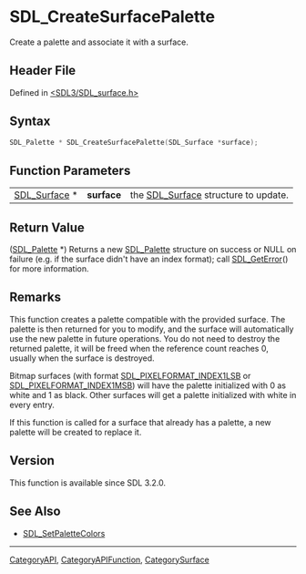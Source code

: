 # SDL_CreateSurfacePalette

Create a palette and associate it with a surface.

## Header File

Defined in [<SDL3/SDL_surface.h>](https://github.com/libsdl-org/SDL/blob/main/include/SDL3/SDL_surface.h)

## Syntax

```c
SDL_Palette * SDL_CreateSurfacePalette(SDL_Surface *surface);
```

## Function Parameters

|                              |             |                                                     |
| ---------------------------- | ----------- | --------------------------------------------------- |
| [SDL_Surface](SDL_Surface) * | **surface** | the [SDL_Surface](SDL_Surface) structure to update. |

## Return Value

([SDL_Palette](SDL_Palette) *) Returns a new [SDL_Palette](SDL_Palette)
structure on success or NULL on failure (e.g. if the surface didn't have an
index format); call [SDL_GetError](SDL_GetError)() for more information.

## Remarks

This function creates a palette compatible with the provided surface. The
palette is then returned for you to modify, and the surface will
automatically use the new palette in future operations. You do not need to
destroy the returned palette, it will be freed when the reference count
reaches 0, usually when the surface is destroyed.

Bitmap surfaces (with format
[SDL_PIXELFORMAT_INDEX1LSB](SDL_PIXELFORMAT_INDEX1LSB) or
[SDL_PIXELFORMAT_INDEX1MSB](SDL_PIXELFORMAT_INDEX1MSB)) will have the
palette initialized with 0 as white and 1 as black. Other surfaces will get
a palette initialized with white in every entry.

If this function is called for a surface that already has a palette, a new
palette will be created to replace it.

## Version

This function is available since SDL 3.2.0.

## See Also

- [SDL_SetPaletteColors](SDL_SetPaletteColors)






----
[CategoryAPI](CategoryAPI), [CategoryAPIFunction](CategoryAPIFunction), [CategorySurface](CategorySurface)

